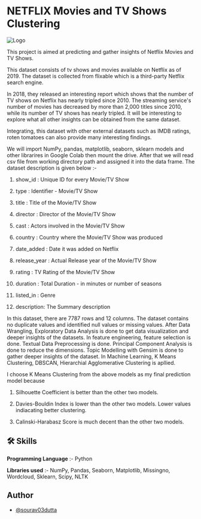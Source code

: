 
# NETFLIX Movies and TV Shows Clustering

![Logo](https://www.edigitalagency.com.au/wp-content/uploads/Netflix-logo-red-black-png.png)

This project is aimed at predicting and gather insights of Netflix Movies and TV Shows.

This dataset consists of tv shows and movies available on Netflix as of 2019. The dataset is collected from flixable which is a third-party Netflix search engine.

In 2018, they released an interesting report which shows that the number of TV shows on Netflix has nearly tripled since 2010. The streaming service's number of movies has decreased by more than 2,000 titles since 2010, while its number of TV shows has nearly tripled. It will be interesting to explore what all other insights can be obtained from the same dataset.

Integrating, this dataset with other external datasets such as IMDB ratings, roten tomatoes can also provide many interesting findings.

We will import NumPy, pandas, matplotlib, seaborn, sklearn models and other librarires in Google Colab then mount the drive. After that we will read csv file from working directory path and assigned it into the data frame. The dataset description is given below :-

1. show_id : Unique ID for every Movie/TV Show

2. type : Identifier - Movie/TV Show

3. title : Title of the Movie/TV Show

4. director : Director of the Movie/TV Show

5. cast : Actors involved in the Movie/TV Show

6. country : Country where the Movie/TV Show was produced

7. date_added : Date it was added on Netflix

8. release_year : Actual Release year of the Movie/TV Show

9. rating : TV Rating of the Movie/TV Show

10. duration : Total Duration - in minutes or number of seasons

11. listed_in : Genre

12. description: The Summary description

In this dataset, there are 7787 rows and 12 columns. The dataset contains no duplicate values and identified null values or missing values. After Data Wrangling, Exploratory Data Analysis is done to get data visualization and deeper insights of the datasets. In feature engineering, feature selection is done. Textual Data Preprocessing is done. Principal Component Analysis is done to reduce the dimensions. Topic Modelling with Gensim is done to gather deeper insights of the dataset. In Machine Learning, K Means Clustering, DBSCAN, Hierarchial Agglomerative Clustering is apllied.

I choose K Means Clustering from the above models as my final prediction model because

1. Silhouette Coefficient is better than the other two models.

2. Davies-Bouldin Index is lower than the other two models. Lower values indiacating better clustering.

3. Calinski-Harabasz Score is much decent than the other two models.




## 🛠 Skills

**Programming Language** :- Python

**Libraries used** :- NumPy, Pandas, Seaborn, Matplotlib, Missingno, Wordcloud, Sklearn, Scipy, NLTK


## Author

- [@sourav03dutta](https://github.com/sourav03dutta)

